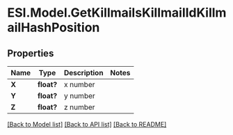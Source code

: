 # ESI.Model.GetKillmailsKillmailIdKillmailHashPosition
## Properties

Name | Type | Description | Notes
------------ | ------------- | ------------- | -------------
**X** | **float?** | x number | 
**Y** | **float?** | y number | 
**Z** | **float?** | z number | 

[[Back to Model list]](../README.md#documentation-for-models) [[Back to API list]](../README.md#documentation-for-api-endpoints) [[Back to README]](../README.md)

